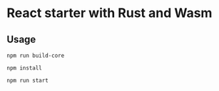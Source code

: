 # React starter with Rust and Wasm

## Usage

```
npm run build-core
```

```
npm install
```

```
npm run start
```

